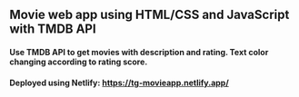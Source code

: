 ## Movie web app using HTML/CSS and JavaScript with TMDB API

#### Use TMDB API to get movies with description and rating. Text color changing according to rating score.


#### Deployed using Netlify: https://tg-movieapp.netlify.app/
